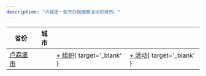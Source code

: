 ```yaml
---
description: "卢森堡一些举办摇摆舞活动的城市。"
---
```


| 省份 | 城市 | | |
| --- | --- | --- | --- |
| [卢森堡市](by_city.md#luxembourg-city) | | [+ 组织](https://github.com/swingdance/orgs/issues/new?assignees=&labels=add+org&projects=&template=02-add_entity.yml&title=%5Blb_LU%5D%20%3CName%3E&region=lb_LU&province=Luxembourg%20City&city=Luxembourg%20City){ target='_blank' } | [+ 活动](https://github.com/swingdance/events/issues/new?assignees=&labels=add+event&projects=&template=02-add_entity.yml&title=%5B2024%2Flb_LU%5D%20%3CName%3E&region=lb_LU&province=Luxembourg%20City&city=Luxembourg%20City&org_id=&date_starts=2024-&date_ends=2024-){ target='_blank' } |
